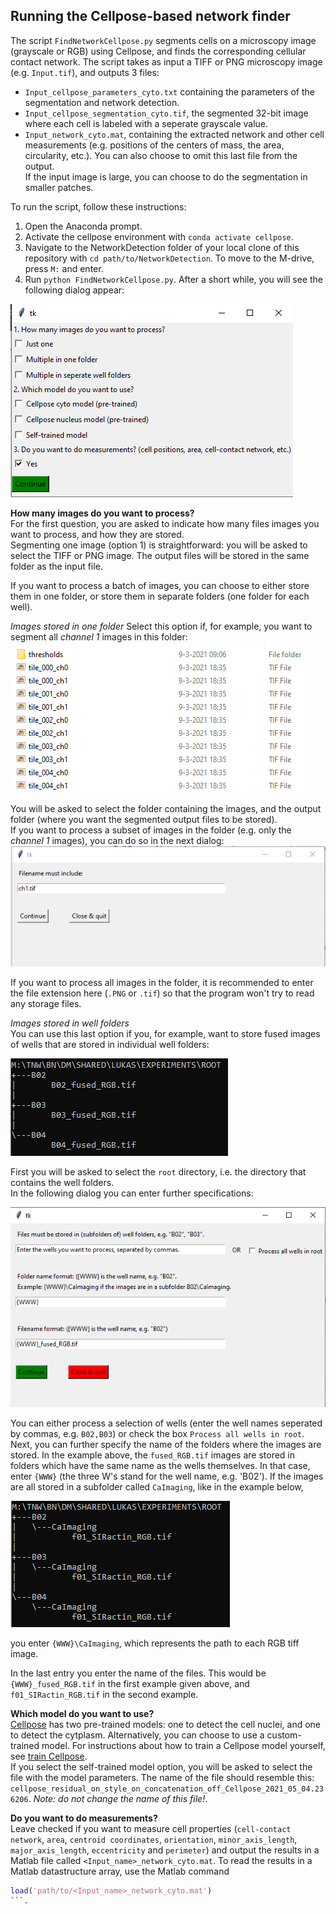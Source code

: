 ## Running the Cellpose-based network finder

The script ```FindNetworkCellpose.py``` segments cells on a microscopy image (grayscale or RGB) using Cellpose, and finds the corresponding cellular contact network. The script takes as input a TIFF or PNG microscopy image (e.g. ```Input.tif```), and outputs 3 files:
- ```Input_cellpose_parameters_cyto.txt``` containing the parameters of the segmentation and network detection.
- ```Input_cellpose_segmentation_cyto.tif```, the segmented 32-bit image where each cell is labeled with a seperate grayscale value.
- ```Input_network_cyto.mat```, containing the extracted network and other cell measurements (e.g. positions of the centers of mass, the area, circularity, etc.). You can also choose to omit this last file from the output.  
If the input image is large, you can choose to do the segmentation in smaller patches.

To run the script, follow these instructions:

1. Open the Anaconda prompt.
2. Activate the cellpose environment with ```conda activate cellpose```.
3. Navigate to the NetworkDetection folder of your local clone of this repository with ```cd path/to/NetworkDetection```. To move to the M-drive, press ```M:``` and enter.
4. Run ```python FindNetworkCellpose.py```. After a short while, you will see the following dialog appear:  

![choose model](assets/img/ChooseModel.PNG)  

**How many images do you want to process?**  
For the first question, you are asked to indicate how many files images you want to process, and how they are stored.  
Segmenting one image (option 1) is straightforward: you will be asked to select the TIFF or PNG image. The output files will be stored in the same folder as the input file.  

If you want to process a batch of images, you can choose to either store them in one folder, or store them in separate folders (one folder for each well).  

*Images stored in one folder*
Select this option if, for example, you want to segment all *channel 1* images in this folder:
![one folder](assets/img/ImagesInOneFolder.PNG)

You will be asked to select the folder containing the images, and the output folder (where you want the segmented output files to be stored).  
If you want to process a subset of images in the folder (e.g. only the *channel 1* images), you can do so in the next dialog:
![filename must include](assets/img/FileNameMustInclude.PNG)

If you want to process all images in the folder, it is recommended to enter the file extension here (```.PNG``` or ```.tif```) so that the program won't try to read any storage files.  

*Images stored in well folders*  
You can use this last option if you, for example, want to store fused images of wells that are stored in individual well folders:  

![well folders](assets/img/ImagesInWellFolders.PNG)  

First you will be asked to select the ```root``` directory, i.e. the directory that contains the well folders.  
In the following dialog you can enter further specifications:  

![specify well folders](assets/img/SpecifyWellFolders.PNG)

You can either process a selection of wells (enter the well names seperated by commas, e.g. ```B02,B03```) or check the box ```Process all wells in root```.  
Next, you can further specify the name of the folders where the images are stored. In the example above, the ```fused_RGB.tif``` images are stored in folders which have the same name as the wells themselves. In that case, enter ```{WWW}``` (the three W's stand for the well name, e.g. 'B02'). If the images are all stored in a subfolder called ```CaImaging```, like in the example below,  

![well subfolders](assets/img/ImagesInWellSubFolders.PNG)  

you enter ```{WWW}\CaImaging```, which represents the path to each RGB tiff image.  

In the last entry you enter the name of the files. This would be ```{WWW}_fused_RGB.tif``` in the first example given above, and ```f01_SIRactin_RGB.tif``` in the second example.  

**Which model do you want to use?**  
[Cellpose](https://www.cellpose.org/) has two pre-trained models: one to detect the cell nuclei, and one to detect the cytplasm. Alternatively, you can choose to use a custom-trained model. For instructions about how to train a Cellpose model yourself, see [train Cellpose](train_cellpose.md).  
If you select the self-trained model option, you will be asked to select the file with the model parameters. The name of the file should resemble this: ```cellpose_residual_on_style_on_concatenation_off_Cellpose_2021_05_04.236206```. *Note: do not change the name of this file!*.

**Do you want to do measurements?**  
Leave checked if you want to measure cell properties (```cell-contact network```, ```area```, ```centroid coordinates```, ```orientation```, ```minor_axis_length```, ```major_axis_length```, ```eccentricity``` and ```perimeter```) and output the results in a Matlab file called ```<Input_name>_network_cyto.mat```. To read the results in a Matlab datastructure array, use the Matlab command 
```Matlab
load('path/to/<Input_name>_network_cyto.mat')
```.
